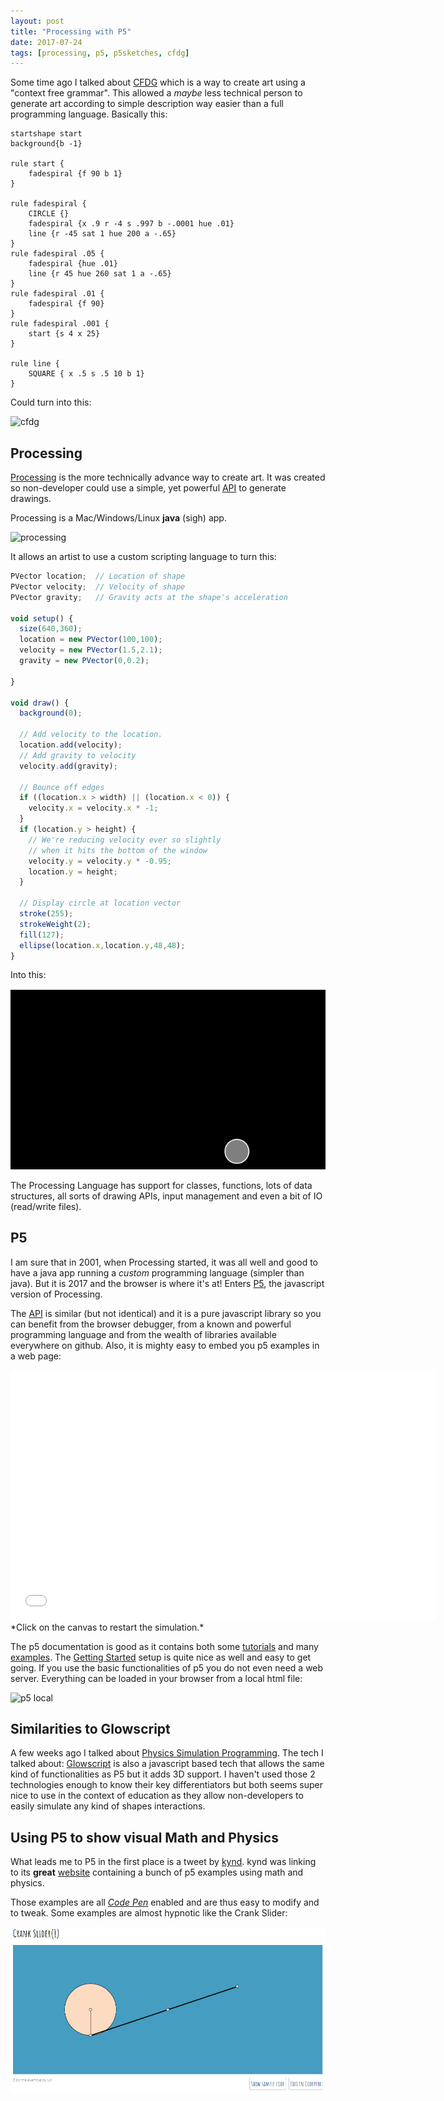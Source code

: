 ```yaml
---
layout: post
title: "Processing with P5"
date: 2017-07-24
tags: [processing, p5, p5sketches, cfdg]
---
```


Some time ago I talked about [CFDG](https://lochrist.github.io/blog/2017-04-21-cfdg) which is a way to create art using a "context free grammar". This allowed a *maybe* less technical person to generate art according to simple description way easier than a full programming language. Basically this:

```
startshape start
background{b -1}
 
rule start {
    fadespiral {f 90 b 1}
}
 
rule fadespiral {
    CIRCLE {}
    fadespiral {x .9 r -4 s .997 b -.0001 hue .01}
    line {r -45 sat 1 hue 200 a -.65}
}
rule fadespiral .05 {
    fadespiral {hue .01}
    line {r 45 hue 260 sat 1 a -.65}
}
rule fadespiral .01 {
    fadespiral {f 90}
}
rule fadespiral .001 {
    start {s 4 x 25}
}
 
rule line {
    SQUARE { x .5 s .5 10 b 1}
}
```

Could turn into this:

![cfdg](https://glyphic.s3.amazonaws.com/cfa/gallery/uploads//29/98/29988429c481f219b8c5ba8c071440e1//full_960.jpg?0)

## Processing

[Processing](https://processing.org/) is the more technically advance way to create art. It was created so non-developer could use a simple, yet powerful [API](https://processing.org/reference/) to generate drawings.

Processing is a Mac/Windows/Linux **java** (sigh) app.

![processing](https://processing.org/tutorials/gettingstarted/imgs/Fig_02_01.gif)

It allows an artist to use a custom scripting language to turn this:

```javascript
PVector location;  // Location of shape
PVector velocity;  // Velocity of shape
PVector gravity;   // Gravity acts at the shape's acceleration

void setup() {
  size(640,360);
  location = new PVector(100,100);
  velocity = new PVector(1.5,2.1);
  gravity = new PVector(0,0.2);

}

void draw() {
  background(0);
  
  // Add velocity to the location.
  location.add(velocity);
  // Add gravity to velocity
  velocity.add(gravity);
  
  // Bounce off edges
  if ((location.x > width) || (location.x < 0)) {
    velocity.x = velocity.x * -1;
  }
  if (location.y > height) {
    // We're reducing velocity ever so slightly 
    // when it hits the bottom of the window
    velocity.y = velocity.y * -0.95; 
    location.y = height;
  }

  // Display circle at location vector
  stroke(255);
  strokeWeight(2);
  fill(127);
  ellipse(location.x,location.y,48,48);
}
```

Into this:

![bouncing](../img/processing_bouncingball.gif)

The Processing Language has support for classes, functions, lots of data structures, all sorts of drawing APIs, input management and even a bit of IO (read/write files).

## P5

I am sure that in 2001, when Processing started, it was all well and good to have a java app running a *custom* programming language (simpler than java). But it is 2017 and the browser is where it's at! Enters [P5](https://p5js.org/), the javascript version of Processing.

The [API](https://p5js.org/reference/) is similar (but not identical) and it is a pure javascript library so you can benefit from the browser debugger, from a known and powerful programming language and from the wealth of libraries available everywhere on github. Also, it is mighty easy to embed you p5 examples in a web page:

<iframe src='../examples/p5/p5.html' frameborder="0" width='680' height='400'></iframe>
*Click on the canvas to restart the simulation.*

The p5 documentation is good as it contains both some [tutorials](https://p5js.org/tutorials/) and many [examples](https://p5js.org/examples/). The [Getting Started](https://p5js.org/get-started/) setup is quite nice as well and easy to get going. If you use the basic functionalities of p5 you do not even need a web server. Everything can be loaded in your browser from a local html file:

![p5 local](https://p5js.org/assets/img/get-started/first-sketch.png)

## Similarities to Glowscript

A few weeks ago I talked about [Physics Simulation Programming](https://lochrist.github.io/blog/2017-06-17-physics-simulation-programming). The tech I talked about: [Glowscript](http://www.glowscript.org/) is also a javascript based tech that allows the same kind of functionalities as P5 but it adds 3D support. I haven't used those 2 technologies enough to know their key differentiators but both seems super nice to use in the context of education as they allow non-developers to easily simulate any kind of shapes interactions.

## Using P5 to show visual Math and Physics

What leads me to P5 in the first place is a tweet by [kynd](https://twitter.com/kyndinfo). kynd was linking to its **great** [website](https://kynd.github.io/p5sketches/index.html) containing a bunch of p5 examples using math and physics.

Those examples are all [*Code Pen*](https://codepen.io/kynd/pen/oYVPbz) enabled and are thus easy to modify and to tweak. Some examples are almost hypnotic like the Crank Slider:

![crank](../img/p5_crank.gif)